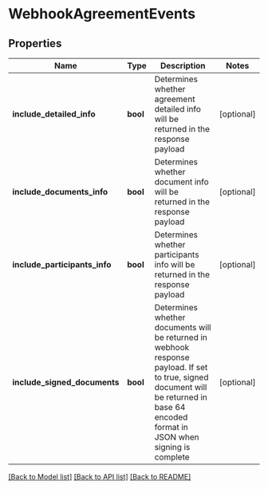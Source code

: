 # WebhookAgreementEvents

## Properties
Name | Type | Description | Notes
------------ | ------------- | ------------- | -------------
**include_detailed_info** | **bool** | Determines whether agreement detailed info will be returned in the response payload | [optional] 
**include_documents_info** | **bool** | Determines whether document info will be returned in the response payload | [optional] 
**include_participants_info** | **bool** | Determines whether participants info will be returned in the response payload | [optional] 
**include_signed_documents** | **bool** | Determines whether documents will be returned in webhook response payload. If set to true, signed document will be returned in base 64 encoded format in JSON when signing is complete | [optional] 

[[Back to Model list]](../README.md#documentation-for-models) [[Back to API list]](../README.md#documentation-for-api-endpoints) [[Back to README]](../README.md)


